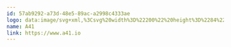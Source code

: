 ```yaml
---
id: 57ab9292-a73d-48e5-89ac-a2998c4333ae
logo: data:image/svg+xml,%3Csvg%20width%3D%22200%22%20height%3D%2284%22%20viewBox%3D%220%200%20200%2084%22%20fill%3D%22none%22%20xmlns%3D%22http%3A%2F%2Fwww.w3.org%2F2000%2Fsvg%22%3E%0A%3Cg%20clip-path%3D%22url(%23clip0_1275_396)%22%3E%0A%3Cpath%20d%3D%22M79.0687%2056C77.1131%2056%2075.3349%2055.4214%2073.9387%2054.2141C73.8345%2054.1254%2073.7342%2054.0328%2073.6378%2053.9364C69.0594%2056.5554%2064.4617%2056.702%2061.592%2054.2141C59.4088%2052.3241%2058.5641%2049.277%2059.2121%2045.6358C59.7945%2042.3496%2061.5572%2038.8858%2064.1724%2035.885C69.9002%2029.3163%2077.7379%2027.0791%2082.0194%2030.7858L79.4814%2033.698C76.7042%2031.2911%2070.7218%2034.2496%2067.0884%2038.4153C64.9245%2040.8954%2063.4781%2043.6957%2063.0152%2046.307C62.7838%2047.6107%2062.618%2049.9983%2064.1261%2051.302C65.6921%2052.6597%2068.6158%2052.3588%2071.6784%2050.6115C70.1355%2045.5896%2073.1055%2039.6418%2075.767%2036.5793C77.1748%2034.9631%2078.8797%2034.2187%2080.5691%2034.481C82.6751%2034.8088%2084.2334%2036.6834%2084.3607%2039.0324C84.4224%2040.1703%2084.1639%2041.3583%2083.5699%2042.6658C82.5131%2044.9994%2081.0821%2047.2288%2079.4389%2049.115C78.6482%2050.0214%2077.8035%2050.8623%2076.9125%2051.6183C79.8439%2053.4118%2085.4175%2050.5383%2088.8697%2046.5808L91.7857%2049.115C87.9285%2053.5391%2083.1109%2056%2079.0687%2056ZM79.9057%2038.288C79.5932%2038.288%2079.1381%2038.5927%2078.6907%2039.1095C76.8624%2041.2078%2074.9685%2044.9107%2075.1344%2048.0311C75.6165%2047.576%2076.0794%2047.0938%2076.5229%2046.5847C77.9269%2044.9763%2079.1458%2043.0708%2080.0484%2041.0767C80.3801%2040.3477%2080.5267%2039.746%2080.4997%2039.2407C80.4804%2038.8781%2080.3029%2038.3458%2079.9712%2038.2957C79.9519%2038.288%2079.9288%2038.288%2079.9057%2038.288Z%22%20fill%3D%22black%22%2F%3E%0A%3Cpath%20d%3D%22M123.8%2045.3235H121.305V29.3857H117.447H114.944L109.143%2045.3235V49.1806H117.447V55.6143H121.305V49.1806H123.8V45.3235ZM112.919%2045.3235L117.447%2032.8842V45.3235H112.919Z%22%20fill%3D%22black%22%2F%3E%0A%3Cpath%20d%3D%22M129.586%2029.3857L124.186%2033.8562L126.527%2036.7143L129.586%2033.9912V55.6143H133.443V29.3857H129.586Z%22%20fill%3D%22black%22%2F%3E%0A%3Cpath%20d%3D%22M104.904%2055.6143H108.757L104.125%2029.3857H97.961L93.3286%2055.6143H97.1819L98.2735%2049.1806H103.808L104.904%2055.6143ZM98.9292%2045.3235L101.043%2032.8842L103.157%2045.3235H98.9292Z%22%20fill%3D%22black%22%2F%3E%0A%3Cpath%20d%3D%22M138.145%2031.9314C138.399%2031.8196%20138.554%2031.5881%20138.554%2031.2757C138.554%2030.8321%20138.245%2030.5428%20137.763%2030.5428H137.281H136.972H136.818V32.8571H137.281V32.0086H137.666L138.129%2032.8571H138.669L138.145%2031.9314ZM138.091%2031.2757C138.091%2031.4686%20137.99%2031.6228%20137.686%2031.6228H137.281V30.9286H137.686C137.99%2030.9286%20138.091%2031.0828%20138.091%2031.2757Z%22%20fill%3D%22black%22%2F%3E%0A%3Cpath%20d%3D%22M137.686%2029.3857C136.409%2029.3857%20135.372%2030.4233%20135.372%2031.7C135.372%2032.9767%20136.409%2034.0143%20137.686%2034.0143C138.963%2034.0143%20140%2032.9767%20140%2031.7C140%2030.4233%20138.963%2029.3857%20137.686%2029.3857ZM137.686%2033.5515C136.664%2033.5515%20135.834%2032.7222%20135.834%2031.7C135.834%2030.6779%20136.664%2029.8486%20137.686%2029.8486C138.708%2029.8486%20139.537%2030.6779%20139.537%2031.7C139.537%2032.7222%20138.708%2033.5515%20137.686%2033.5515Z%22%20fill%3D%22black%22%2F%3E%0A%3C%2Fg%3E%0A%3Cdefs%3E%0A%3CclipPath%20id%3D%22clip0_1275_396%22%3E%0A%3Crect%20width%3D%2281%22%20height%3D%2227%22%20fill%3D%22white%22%20transform%3D%22translate(59%2029)%22%2F%3E%0A%3C%2FclipPath%3E%0A%3C%2Fdefs%3E%0A%3C%2Fsvg%3E%0A
name: A41
link: https://www.a41.io
---
```

